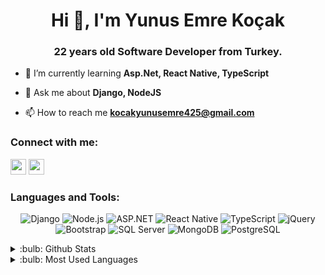 <h1 align="center">Hi 👋, I'm Yunus Emre Koçak</h1>
<h3 align="center">22 years old Software Developer from Turkey.</h3>

- 🌱 I’m currently learning **Asp.Net, React Native, TypeScript**

- 💬 Ask me about **Django, NodeJS**

- 📫 How to reach me **kocakyunusemre425@gmail.com**

<h3 align="left">Connect with me:</h3>
<p align="left">
 <a href="https://www.instagram.com/yunusemrekocak_7" rel="nofollow"><img src="https://camo.githubusercontent.com/f41da31bf426102ea1df9c083e9a316abd3af1ffb908fd8c9bd7be651d4d4541/68747470733a2f2f696d672e736869656c64732e696f2f62616467652f696e7374616772616d2d2532334534343035462e7376673f267374796c653d666f722d7468652d6261646765266c6f676f3d696e7374616772616d266c6f676f436f6c6f723d7768697465" height="25" data-canonical-src="https://img.shields.io/badge/instagram-%23E4405F.svg?&amp;style=for-the-badge&amp;logo=instagram&amp;logoColor=white" style="max-width: 100%;"></a>
 <a href="https://www.x.com" rel="nofollow"><img src="https://camo.githubusercontent.com/e97449103b99db365dca0ff65af4a8b068a831136dc0a156239a71dff4223dba/68747470733a2f2f696d672e736869656c64732e696f2f62616467652f747769747465722d2532333144413146322e7376673f267374796c653d666f722d7468652d6261646765266c6f676f3d74776974746572266c6f676f436f6c6f723d7768697465" height="25" data-canonical-src="https://img.shields.io/badge/twitter-%231DA1F2.svg?&amp;style=for-the-badge&amp;logo=twitter&amp;logoColor=white" style="max-width: 100%;"></a>
 
</p>
 
<h3 align="left">Languages and Tools:</h3>
<p align="center">
  <img src="https://img.shields.io/badge/Django-092E20?style=for-the-badge&logo=django&logoColor=white" alt="Django" />
  <img src="https://img.shields.io/badge/Node.js-339933?style=for-the-badge&logo=nodedotjs&logoColor=white" alt="Node.js" />
  <img src="https://img.shields.io/badge/ASP.NET-512BD4?style=for-the-badge&logo=dotnet&logoColor=white" alt="ASP.NET" />
  <img src="https://img.shields.io/badge/React%20Native-61DAFB?style=for-the-badge&logo=react&logoColor=white&color=61DAFB" alt="React Native" />
  <img src="https://img.shields.io/badge/TypeScript-3178C6?style=for-the-badge&logo=typescript&logoColor=white" alt="TypeScript" />
  <img src="https://img.shields.io/badge/jQuery-0769AD?style=for-the-badge&logo=jquery&logoColor=white" alt="jQuery" />
  <img src="https://img.shields.io/badge/Bootstrap-7952B3?style=for-the-badge&logo=bootstrap&logoColor=white" alt="Bootstrap" />
  <img src="https://img.shields.io/badge/SQL%20Server-CC2927?style=for-the-badge&logo=microsoft%20sql%20server&logoColor=white" alt="SQL Server" />
  <img src="https://img.shields.io/badge/MongoDB-47A248?style=for-the-badge&logo=mongodb&logoColor=white" alt="MongoDB" />
  <img src="https://img.shields.io/badge/PostgreSQL-336791?style=for-the-badge&logo=postgresql&logoColor=white" alt="PostgreSQL" />
</p>

 <details>
<summary>:bulb: Github Stats</summary>
<img src="https://github-readme-stats.vercel.app/api?username=lightsenpai7&theme=radical">  
 </details>

 <details>
<summary>:bulb: Most Used Languages</summary>
<img src="https://github-readme-stats.vercel.app/api/top-langs/?username=lightsenpai7&layout=compact&theme=radical">  
 </details>
